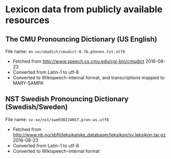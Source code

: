 # Lexicon data from publicly available resources

## The CMU Pronouncing Dictionary (US English)

File name: `en-us/cmudict/cmudict-0.7b.phones.txt.utf8`

 * Fetched from http://www.speech.cs.cmu.edu/cgi-bin/cmudict 2016-08-23
 * Converted from Latin-1 to utf-8
 * Converted to Wikispeech-internal format, and transcriptions mapped to MARY-SAMPA
 

## NST Swedish Pronouncing Dictionary (Swedish/Sweden)

File name: `sv-se/nst/swe030224NST.pron-ws.utf8`

 * Fetched from http://www.nb.no/sbfil/leksikalske_databaser/leksikon/sv.leksikon.tar.gz 2016-08-23
 * Converted from Latin-1 to utf-8
 * Converted to Wikispeech-internal format
 
